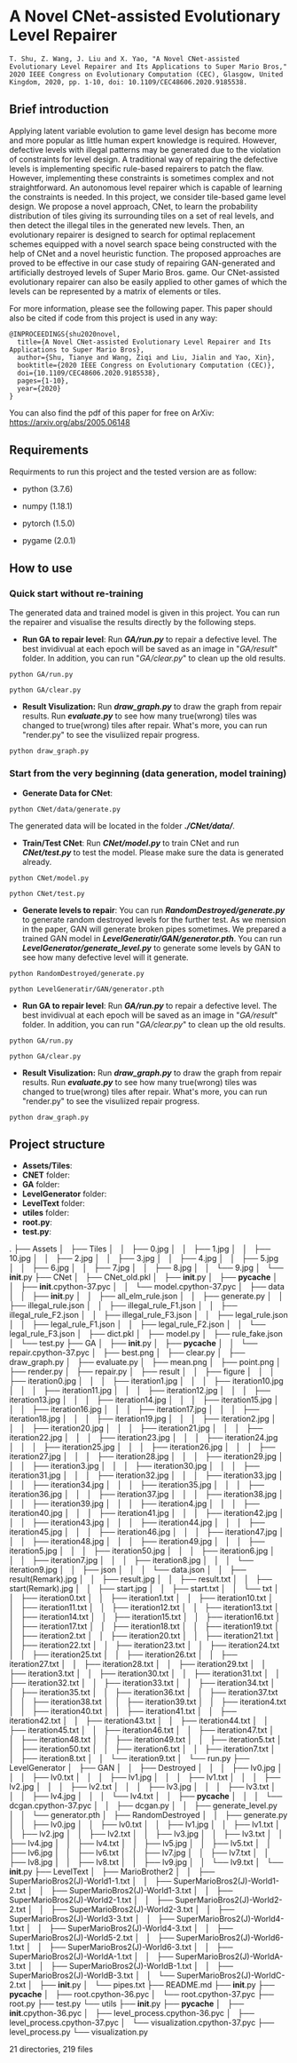 # A Novel CNet-assisted Evolutionary Level Repairer  
```T. Shu, Z. Wang, J. Liu and X. Yao, "A Novel CNet-assisted Evolutionary Level Repairer and Its Applications to Super Mario Bros," 2020 IEEE Congress on Evolutionary Computation (CEC), Glasgow, United Kingdom, 2020, pp. 1-10, doi: 10.1109/CEC48606.2020.9185538.```

## Brief introduction
Applying latent variable evolution to game level design has become more and more popular as little human expert knowledge is required. However, defective levels with illegal patterns may be generated due to the violation of constraints for level design. A traditional way of repairing the defective levels is implementing specific rule-based repairers to patch the flaw. However, implementing these constraints is sometimes complex and not straightforward. An autonomous level repairer which is capable of learning the constraints is needed. In this project, we consider tile-based game level design. We propose a novel approach, CNet, to learn the probability distribution of tiles giving its surrounding tiles on a set of real levels, and then detect the illegal tiles in the generated new levels. Then, an evolutionary repairer is designed to search for optimal replacement schemes equipped with a novel search space being constructed with the help of CNet and a novel heuristic function. The proposed approaches are proved to be effective in our case study of repairing GAN-generated and artificially destroyed levels of Super Mario Bros. game. Our CNet-assisted evolutionary repairer can also be easily applied to other games of which the levels can be represented by a matrix of elements or tiles.  

For more information, please see the following paper. This paper should also be cited if code from this project is used in any way:

```
@INPROCEEDINGS{shu2020novel,
  title={A Novel CNet-assisted Evolutionary Level Repairer and Its Applications to Super Mario Bros},
  author={Shu, Tianye and Wang, Ziqi and Liu, Jialin and Yao, Xin},
  booktitle={2020 IEEE Congress on Evolutionary Computation (CEC)}, 
  doi={10.1109/CEC48606.2020.9185538},
  pages={1-10},
  year={2020}
}
```

You can also find the pdf of this paper for free on ArXiv: https://arxiv.org/abs/2005.06148

## Requirements

Requirments to run this project and the tested version are as follow:

* python (3.7.6)

* numpy (1.18.1)

* pytorch (1.5.0)

* pygame (2.0.1)

## How to use
### Quick start without re-training
The generated data and trained model is given in this project. You can run the repairer and visualise the results directly by the following steps.
* **Run GA to repair level**: Run ***GA/run.py*** to repair a defective level. The best invidivual at each epoch will be saved as an image in "*GA/result*" folder. In addition, you can run "*GA/clear.py*" to clean up the old results.

```python GA/run.py```

```python GA/clear.py```

* **Result Visulization:** Run ***draw_graph.py*** to draw the graph from repair results. Run ***evaluate.py*** to see how many true(wrong) tiles was changed to true(wrong) tiles after repair. What's more, you can run "render.py" to see the visuliized repair progress.

```python draw_graph.py```

### Start from the very beginning (data generation, model training)
* **Generate Data for CNet**: 

```python CNet/data/generate.py```

The generated data will be located in the folder ***./CNet/data/***.

* **Train/Test CNet**: Run ***CNet/model.py*** to train CNet and run ***CNet/test.py*** to test the model. Please make sure the data is generated already.

```python CNet/model.py```

```python CNet/test.py```

* **Generate levels to repair**: You can run ***RandomDestroyed/generate.py*** to generate random destroyed levels for the further test. As we mension in the paper, GAN will generate broken pipes sometimes. We prepared a trained GAN model in ***LevelGeneratir/GAN/generator.pth***. You can run ***LevelGenerator/generate_level.py*** to generate some levels by GAN to see how many defective level will it generate.  

```python RandomDestroyed/generate.py```

```python LevelGeneratir/GAN/generator.pth```

* **Run GA to repair level**: Run ***GA/run.py*** to repair a defective level. The best invidivual at each epoch will be saved as an image in "*GA/result*" folder. In addition, you can run "*GA/clear.py*" to clean up the old results.

```python GA/run.py```

```python GA/clear.py```

* **Result Visulization:** Run ***draw_graph.py*** to draw the graph from repair results. Run ***evaluate.py*** to see how many true(wrong) tiles was changed to true(wrong) tiles after repair. What's more, you can run "render.py" to see the visuliized repair progress.

```python draw_graph.py```

## Project structure
* **Assets/Tiles**:
* **CNET** folder:
* **GA** folder:
* **LevelGenerator** folder:
* **LevelText** folder:
* **utiles** folder:
* **root.py**:
* **test.py**:

.
├── Assets
│   ├── Tiles
│   │   ├── 0.jpg
│   │   ├── 1.jpg
│   │   ├── 10.jpg
│   │   ├── 2.jpg
│   │   ├── 3.jpg
│   │   ├── 4.jpg
│   │   ├── 5.jpg
│   │   ├── 6.jpg
│   │   ├── 7.jpg
│   │   ├── 8.jpg
│   │   └── 9.jpg
│   └── __init__.py
├── CNet
│   ├── CNet_old.pkl
│   ├── __init__.py
│   ├── __pycache__
│   │   ├── __init__.cpython-37.pyc
│   │   └── model.cpython-37.pyc
│   ├── data
│   │   ├── __init__.py
│   │   ├── all_elm_rule.json
│   │   ├── generate.py
│   │   ├── illegal_rule.json
│   │   ├── illegal_rule_F1.json
│   │   ├── illegal_rule_F2.json
│   │   ├── illegal_rule_F3.json
│   │   ├── legal_rule.json
│   │   ├── legal_rule_F1.json
│   │   ├── legal_rule_F2.json
│   │   └── legal_rule_F3.json
│   ├── dict.pkl
│   ├── model.py
│   ├── rule_fake.json
│   └── test.py
├── GA
│   ├── __init__.py
│   ├── __pycache__
│   │   └── repair.cpython-37.pyc
│   ├── best.png
│   ├── clear.py
│   ├── draw_graph.py
│   ├── evaluate.py
│   ├── mean.png
│   ├── point.png
│   ├── render.py
│   ├── repair.py
│   ├── result
│   │   ├── figure
│   │   │   ├── iteration0.jpg
│   │   │   ├── iteration1.jpg
│   │   │   ├── iteration10.jpg
│   │   │   ├── iteration11.jpg
│   │   │   ├── iteration12.jpg
│   │   │   ├── iteration13.jpg
│   │   │   ├── iteration14.jpg
│   │   │   ├── iteration15.jpg
│   │   │   ├── iteration16.jpg
│   │   │   ├── iteration17.jpg
│   │   │   ├── iteration18.jpg
│   │   │   ├── iteration19.jpg
│   │   │   ├── iteration2.jpg
│   │   │   ├── iteration20.jpg
│   │   │   ├── iteration21.jpg
│   │   │   ├── iteration22.jpg
│   │   │   ├── iteration23.jpg
│   │   │   ├── iteration24.jpg
│   │   │   ├── iteration25.jpg
│   │   │   ├── iteration26.jpg
│   │   │   ├── iteration27.jpg
│   │   │   ├── iteration28.jpg
│   │   │   ├── iteration29.jpg
│   │   │   ├── iteration3.jpg
│   │   │   ├── iteration30.jpg
│   │   │   ├── iteration31.jpg
│   │   │   ├── iteration32.jpg
│   │   │   ├── iteration33.jpg
│   │   │   ├── iteration34.jpg
│   │   │   ├── iteration35.jpg
│   │   │   ├── iteration36.jpg
│   │   │   ├── iteration37.jpg
│   │   │   ├── iteration38.jpg
│   │   │   ├── iteration39.jpg
│   │   │   ├── iteration4.jpg
│   │   │   ├── iteration40.jpg
│   │   │   ├── iteration41.jpg
│   │   │   ├── iteration42.jpg
│   │   │   ├── iteration43.jpg
│   │   │   ├── iteration44.jpg
│   │   │   ├── iteration45.jpg
│   │   │   ├── iteration46.jpg
│   │   │   ├── iteration47.jpg
│   │   │   ├── iteration48.jpg
│   │   │   ├── iteration49.jpg
│   │   │   ├── iteration5.jpg
│   │   │   ├── iteration50.jpg
│   │   │   ├── iteration6.jpg
│   │   │   ├── iteration7.jpg
│   │   │   ├── iteration8.jpg
│   │   │   └── iteration9.jpg
│   │   ├── json
│   │   │   └── data.json
│   │   ├── result(Remark).jpg
│   │   ├── result.jpg
│   │   ├── result.txt
│   │   ├── start(Remark).jpg
│   │   ├── start.jpg
│   │   ├── start.txt
│   │   └── txt
│   │       ├── iteration0.txt
│   │       ├── iteration1.txt
│   │       ├── iteration10.txt
│   │       ├── iteration11.txt
│   │       ├── iteration12.txt
│   │       ├── iteration13.txt
│   │       ├── iteration14.txt
│   │       ├── iteration15.txt
│   │       ├── iteration16.txt
│   │       ├── iteration17.txt
│   │       ├── iteration18.txt
│   │       ├── iteration19.txt
│   │       ├── iteration2.txt
│   │       ├── iteration20.txt
│   │       ├── iteration21.txt
│   │       ├── iteration22.txt
│   │       ├── iteration23.txt
│   │       ├── iteration24.txt
│   │       ├── iteration25.txt
│   │       ├── iteration26.txt
│   │       ├── iteration27.txt
│   │       ├── iteration28.txt
│   │       ├── iteration29.txt
│   │       ├── iteration3.txt
│   │       ├── iteration30.txt
│   │       ├── iteration31.txt
│   │       ├── iteration32.txt
│   │       ├── iteration33.txt
│   │       ├── iteration34.txt
│   │       ├── iteration35.txt
│   │       ├── iteration36.txt
│   │       ├── iteration37.txt
│   │       ├── iteration38.txt
│   │       ├── iteration39.txt
│   │       ├── iteration4.txt
│   │       ├── iteration40.txt
│   │       ├── iteration41.txt
│   │       ├── iteration42.txt
│   │       ├── iteration43.txt
│   │       ├── iteration44.txt
│   │       ├── iteration45.txt
│   │       ├── iteration46.txt
│   │       ├── iteration47.txt
│   │       ├── iteration48.txt
│   │       ├── iteration49.txt
│   │       ├── iteration5.txt
│   │       ├── iteration50.txt
│   │       ├── iteration6.txt
│   │       ├── iteration7.txt
│   │       ├── iteration8.txt
│   │       └── iteration9.txt
│   └── run.py
├── LevelGenerator
│   ├── GAN
│   │   ├── Destroyed
│   │   │   ├── lv0.jpg
│   │   │   ├── lv0.txt
│   │   │   ├── lv1.jpg
│   │   │   ├── lv1.txt
│   │   │   ├── lv2.jpg
│   │   │   ├── lv2.txt
│   │   │   ├── lv3.jpg
│   │   │   ├── lv3.txt
│   │   │   ├── lv4.jpg
│   │   │   └── lv4.txt
│   │   ├── __pycache__
│   │   │   └── dcgan.cpython-37.pyc
│   │   ├── dcgan.py
│   │   ├── generate_level.py
│   │   └── generator.pth
│   ├── RandomDestroyed
│   │   ├── generate.py
│   │   ├── lv0.jpg
│   │   ├── lv0.txt
│   │   ├── lv1.jpg
│   │   ├── lv1.txt
│   │   ├── lv2.jpg
│   │   ├── lv2.txt
│   │   ├── lv3.jpg
│   │   ├── lv3.txt
│   │   ├── lv4.jpg
│   │   ├── lv4.txt
│   │   ├── lv5.jpg
│   │   ├── lv5.txt
│   │   ├── lv6.jpg
│   │   ├── lv6.txt
│   │   ├── lv7.jpg
│   │   ├── lv7.txt
│   │   ├── lv8.jpg
│   │   ├── lv8.txt
│   │   ├── lv9.jpg
│   │   └── lv9.txt
│   └── __init__.py
├── LevelText
│   ├── MarioBrother2
│   │   ├── SuperMarioBros2(J)-World1-1.txt
│   │   ├── SuperMarioBros2(J)-World1-2.txt
│   │   ├── SuperMarioBros2(J)-World1-3.txt
│   │   ├── SuperMarioBros2(J)-World2-1.txt
│   │   ├── SuperMarioBros2(J)-World2-2.txt
│   │   ├── SuperMarioBros2(J)-World2-3.txt
│   │   ├── SuperMarioBros2(J)-World3-3.txt
│   │   ├── SuperMarioBros2(J)-World4-1.txt
│   │   ├── SuperMarioBros2(J)-World4-3.txt
│   │   ├── SuperMarioBros2(J)-World5-2.txt
│   │   ├── SuperMarioBros2(J)-World6-1.txt
│   │   ├── SuperMarioBros2(J)-World6-3.txt
│   │   ├── SuperMarioBros2(J)-WorldA-1.txt
│   │   ├── SuperMarioBros2(J)-WorldA-3.txt
│   │   ├── SuperMarioBros2(J)-WorldB-1.txt
│   │   ├── SuperMarioBros2(J)-WorldB-3.txt
│   │   └── SuperMarioBros2(J)-WorldC-2.txt
│   ├── __init__.py
│   └── pipes.txt
├── README.md
├── __init__.py
├── __pycache__
│   ├── root.cpython-36.pyc
│   └── root.cpython-37.pyc
├── root.py
├── test.py
└── utils
    ├── __init__.py
    ├── __pycache__
    │   ├── __init__.cpython-36.pyc
    │   ├── level_process.cpython-36.pyc
    │   ├── level_process.cpython-37.pyc
    │   └── visualization.cpython-37.pyc
    ├── level_process.py
    └── visualization.py

21 directories, 219 files
